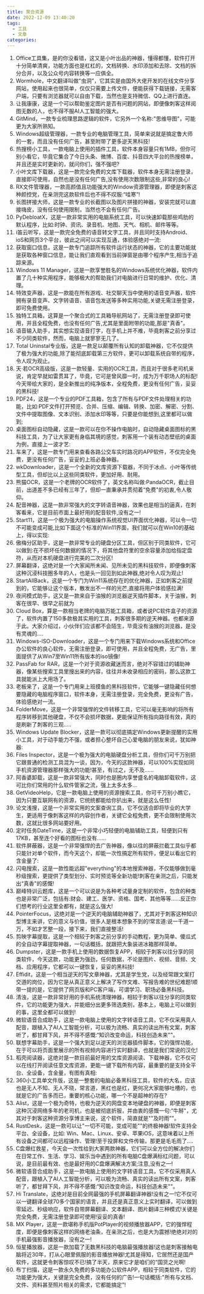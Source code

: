 ```yaml
---
title: 聚合资源
date: 2022-12-09 13:40:20
tags:
  - 工具
  - 文章
categories:
---
```


1. Office工具集，是的你没看错，这又是小叶出品的神器，懂得都懂，软件打开十分简单清爽，功能方面也是杠杠的，文档转换、水印添加和去除、文档的拆分合并，以及公众号内容转换等一应俱全。
2. Wormhole，中文翻译叫做"虫洞"，它其实是由国外大佬开发的在线文件分享网站，使用起来也很简单，仅仅只需要上传文件，便能获得下载链接，无需客户端，只要有浏览器就可以自由下载，当然也是支持微信、QQ上进行直连。
3. 让我康康，这是一个可以帮助鉴定图片是否有问题的网站，即便像刺客这样阅图无数的人，也不得不服AI人工智能的强大。
4. GitMind，一款专业梳理思路逻辑的软件，它另外一个名称:"思维导图"，可能更为大家所熟知。
5. Windows超级管理器，一款专业的电脑管理工具，简单来说就是搞定鲁大师的一套，而且没有任何广告，甚至附带了更多逆天黑科技!
6. 热搜榜小工具，一款电脑上使用的插件工具，软件本身容量只有1MB，但你可别小看它，毕竟它集合了今日头条、微博、百度、抖音四大平台的热搜榜单，并且还是实时更新的，就问你们，强不强吧?
7. 小叶文库下载器，这是一款完全免费的文库下载器，软件本身无需注册登录，直接即可使用，自然也是没有任何广告,没有使用次数限制这些,非常的良心!
8. RX文件管理器，一款高颜值且功能强大的Window资源管理器，即便是刺客这种颜控党，在亲测完这款软件后也不得不叹服:“哇寒”!
9. 长图拼接大师，这是一款专业的长截图以及图片拼接的神器，安装完就可以直接嗨皮，没有任何使用限制，当然也不会有任何广告。
10. PyDebloatX，这是一款非常实用的电脑系统工具，可以快速卸载那些鸡肋的默认程序，比如:时钟、资讯、录音机、地图、天气、相机、邮件等等。
11. i笛云听写，这是一款完全免费的语音转文字工具，并且同时支持Android、ioS和网页3个平台，彼此之间可以实现互通，体验感绝对一流:
12. 获取窗口信息，这是一款专门追踪所有软件运行状态的神器，它的主要功能就是获取各种窗口信息，能让我们直观看到当前弹窗是由哪个程序产生,相当于追踪来源。
13. Windows 11 Manager，这是一款享誉胜名的Windows系统优化神器，软件内置了几十种实用程序，能够极大的帮助我们对电脑进行日常的维护、优化、清理。
14. 特效变声器，这是一款能在所有游戏、社交聊天当中使用的语音变声器，软件拥有录音变声、文字转语音、语音包发送等多种实用功能,关键无需注册登录，即可免费使用。
15. 独特工具箱，这算是一个聚合式的工具箱导航网站了，无需注册登录即可使用，并且全程免费，也没有任何广告,尤其是里面附带的功能,那是"真香"。
16. 语音输入助手，其实想实现语音打字，在手机上并不难，毕竟刺客之前分享过不少同类软件，然而，电脑上就寥寥无几了。
17. Total Uninstal专业版，这是一款足以颠覆所有认知的卸载神器，它不仅提供了极为强大的功能,除了能彻底卸载第三方软件，更可以卸载系统自带的程序，令人叹为观止。
18. 天·若OCR高级版，这是一款轻量、实用的OCR工具，而且对于很多老司机来说，肯定早就如雷贯耳了，毕竟，它可是曾风靡一时，成为万千职场人的标配!今天带给大家的，是全新推出的纯净版本，全程免费，更没有任何广告，妥妥的黑科技!
19. PDF24，这是一个专业的PDF工具箱，包含了所有与PDF文件处理相关的功能，比如:PDF文件打开预览、合并、压缩、编辑、转换、加密、解密、分割、文件中提取图像、文本识别、添加水印等等，只要是你能想到,这里都可以做到;
20. 桌面图标自动隐藏，这是一款可以在你不操作电脑时，自动隐藏桌面图标的黑科技工具，为了让大家更有身临其境的感觉，刺客用一个装有动态壁纸的桌面为例，直接上一波才艺:
21. 车来了，这是一款专门用来查看各路公交车实时路况的APP软件，不仅完全免费，更没有任何广告，妥妥的上班必备神器。
22. wkDownloader，这是一个全新的文库资源下载器，不同于冰点、小叶等传统型工具，但却比以上这些同类软件，更加好用、耐用。
23. 熊猫OCR，这是一个老牌的OCR软件了，英文名称叫做:PandaOCR，截止目前，出道差不多已经有三年了，但却一直秉承并贯彻着“免费"的初衷,令人敬仰。
24. 配音神器，这是一款非常强大的文字转语音神器，效果也是相当的逼真，在刺客看来，它是目前市面上最好用的配音软件,没有之一!
25. Start11，这是一个极为强大的电脑操作系统视觉UI界面优化神器，可以令一切不可能变成可能,比如下面这个标准的Win11界面，我们就可以在Win10的基础上，得以实现:
26. 傲梅分区助手，这是一款非常专业的硬盘分区工具，但区别于同类软件，它可以做到:在不损坏任何数据的情况下，将其他盘符里的空余容量添加给指定盘符，从而对本机硬盘进行完美的二次分区!
27. 屏幕翻译，这绝对是一个大家闻所未闻、见所未见的黑科技软件，即便像刺客这种沉浸科技圈多年的人，也是头一回见到如此神器,绝对令人叹为观止!
28. StartAllBack，这是一个专门为Win11系统存在的优化神器，正如刺客之前提到的，它能够让这个版本，散发出不一样的光芒,直接将用户体验感拉满!
29. 夜间模式助手，这又是一款来自于油猴的浏览器逆天插件脚本，关于油猴，刺客在很早、很早之前就为
30. Cloud Box，算是一款相当老牌的电脑万能工具箱，或者说PC软件盒子的资源了，软件内置了150多款极其实用的工具，刺客很多期的逆天神器。也都来源于此。大家介绍过，小伙伴们应该都不会陌生，毕竟没有油猴的浏览器，是没有灵魂的....
31. Windows-lSO-Downloader，这是一个专门用来下载Windows系统和Office办公软件的良心软件，无需注册登录，即可使用，并且全程免费，无广告，里面提供了从Win7至Win11所有版本的iso镜像!
32. PassFab for RAR，这是一个对于资源收藏迷而言，绝对不容错过的辅助神器，像某些搜索工具里搜出来的内容，往往并未收录相应的密码，那么这款工具就能派上大用场了。
33. 老板来了，这是一个专门用来上班摸鱼的黑科技软件，它能够一键隐藏任何想要隐藏的电脑程序窗口，软件本身，无需注册登录，完全免费，更没有广告，体验感绝对一流。
34. FolderMove，这是一个非常强悍的文件转移工具，它可以毫无影响的将所有程序转移到其他硬盘，不仅不会损坏数据，更能保证所有指向路径有效，真的是刷新了刺客的三观.....
35. Windows Update Blocker，这是一款可以彻底搞定Windows更新提醒的实用小工具，对于动手能力不强，或者担心整坏自己心爱电脑的朋友来说，犹如神器:
36. Files Inspector，这是一个极为强大的电脑硬盘分析工具，但你们可千万别把它跟普通的检测工具混为一谈，因为，今天的这款神器，可以100%实现如同手机资源管理器那样强大的功能!甚至，有过之，无不及......
37. 阿香婆卸载，这是一款非常强大，同时也是圈内享誉盛名的电脑卸载软件，这可比你们常用的什么软件管家之流，强上太多太多...
38. GetVideoHelp，它是一款电脑上使用的资源搜索工具，你可千万别小瞧它，因为只要互联网有的资源，它统统都能给你扒出来，就是这么任性!
39. 论文浅搜，这是一个非常实用的文案查询工具，它不仅适合即将毕业的大学生，更适用于像刺客这样的内容创作者，关键它全程免费，更不会限制使用次数，这就比很多网站要好用。
40. 定时任务DateTime，这是一个非常小巧轻便的电脑辅助工具，轻便到只有17KB，甚至连个好看的图标也没有......
41. 软件屏蔽器，这是一个非常强悍的去广告神器，像以往的屏蔽拦截工具似乎都只能针对单个软件，而今天这个，却能一次性搞定所有软件，便足以看出它的含金量了:
42. 闪电搜索，这是一款性能远超"everything"的本地搜索神器，不仅能够做到毫秒级搜索，更提供了类型划分、实时预览等全新功能!刺客在亲测之后，只能发出“真香"的感慨!
43. 巅峰特训云题库，这是一个可以说是为各种考试量身定制的软件，包含的种类也是非常广泛，包括有:财会、建工、医学、资格、国考、其他等等......反正你们想考的行业这里全都有，就是这么强大!
44. PointerFocus，这绝对是一个逆天的电脑辅助神器了，尤其对于刺客这种知识型博主来讲，它的意义与价值，很多人是根本想象不到的!常言道:说一千道一万，不如才艺整一段，接下来，我们直接整活!
45. 剪映字幕提取，这是一个相较于刺客之前分享的手动教程，更为简单、傻瓜式的全自动字幕提取神器，一句话概括，就跟把大象装进冰箱那样简单。
46. Dumpster，这是一款手机上使用的数据恢复APP，相较于刺客以往分享的同类软件，今天这款，功能更为强劲，任何数据，不论是图片、视频、音频、文档、应用程序，它都可以一键恢复，妥妥的黑科技!
47. Effidit，这是一个相当逆天的写文章神器，尤其是学生党，以及经常跟文案打交道的岗位，因为它是从真正意义上解决了写作文难、写报告难的世纪难题!顺带一提的是，它提供了网页版和PC客户端，可谓学习、职场必备黑科技。
48. 清浊，这是一款非常好用的手机系统清理神器，相较于刺客以往分享的同类软件，它的功能更为强大，并能细分出更多筛选类别，基本上，电脑上可以做到的事，这里全都可以做到!
49. 微软语音合成助手，这是一款电脑上使用的文字转语音工具，它不仅采用真人配音，跟植入了AI人工智能分析，可以极为流畅、真实的读出所有文案，刺客听了，都甘拜下风，并不得不感慨:“知识改变命运，科技创造未来""。
50. 联想字幕助手，这是一个强大到足以逆天的浏览器插件脚本，它的强悍功能，在于可以将页面里展示的所有视频内容进行实时翻译，也就是我们常说的汉化!
51. 稻壳阅读器，这绝对是一款目前最好用的文库资源阅读、下载神器，它不仅可以在线打开阅读任意文库资源，更能一键下载所有内容，最重要的是支持全平台、全设备，含金量，有图有真相:
52. 360小工具单文件版，这是一整套的电脑必备黑科技工具，软件的大名，应该也是无人不知、无人不晓，常言道，黑红也是红，更何况大家能够吐槽的，也就是它的广告多而已，重要的核心功能，哪一个不是超神的存在?
53. Alist，这是一个极为奇特，也极为逆天的网盘变本地硬盘的神器，即便是刺客这种沉浸网络多年的老司机，也是被彻底折服，并由衷的感慨一句:“牛掰"，尤其对于刺客这种资源分享博主来说，这个软件，简直就是""及时雨""。
54. RustDesk，这是一款可以让"一切不可能，变成可能""的终极神器!软件支持全平台、全设备，比如: Win、Mac、Linux、安卓、苹果iOS，这意味着以上所有设备之间都可以远程操作、管理!至于投屏和文件传输，那更是毛毛雨了....
55. C盘爆红救星，今天会一次性给到大家两款神器，它们可以全方位的解决你们在日常工作、生活、学习、娱乐当中遇到的所有电脑C盘爆满标红问题，可以说，是目前最有效、也是最好用的C盘爆满解决方案;注意,没有之—!
56. 微软语音合成助手，这是一款电脑上使用的文字转语音工具，它不仅采用真人配音，跟植入了AI人工智能分析，可以极为流畅、真实的读出所有文案，刺客听了，都甘拜下风，并不得不感慨:“知识改变命运，科技创造未来""。
57. Hi Translate，这绝对是目前全网最强的手机屏幕翻译神器!没有之一!它不仅可以一键翻译全球70多个国家的语言，并且还是真正意义上实时翻译，可以做到零延迟、秒级响应，软件自带屏幕翻译、文本翻译、图片翻译三种模式!关键是完全免费，无需注册登录即可使用!妥妥的真香!
58. MX Player，这是一款堪称手机版PotPlayer的视频播放器APP，它的强悍程度，即便是像刺客这样的网络老油条，在亲测之后，也是大为震撼!绝绝对对的手机最强影音播放器，没有之一!
59. 恒星播放器，这是一款加载了无数黑科技的电脑最强播放器!这也是刺客接触电脑将近30年，打从心眼里佩服的影音播放神器!尤其是得知，它居然还是国产软件，这就更令刺客惊叹不已!搞了半天，原来它才是咱们的“国货之光啊!
60. 布丁扫描，这是一款永久免费的多功能办公软件APP，相较于同类软件，它的功能更为强大，关键是完全免费，没有任何的广告!一句话概括:"所有与文档、文件、资料甚至照片相关的需求，它都能搞定"!
